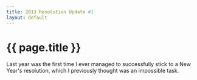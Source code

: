 ```yaml
---
title: 2013 Resolution Update #1
layout: default
---
```


# {{ page.title }}

Last year was the first time I ever managed to successfully stick to a New
Year's resolution, which I previously thought was an impossible task.
